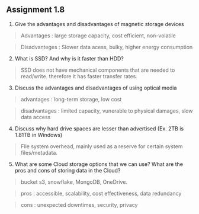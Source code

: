 ## Assignment 1.8

1. Give the advantages and disadvantages of magnetic storage devices

> Advantages : large storage capacity, cost efficient, non-volatile

> Disadvanteges : Slower data acess, bulky, higher energy consumption

2. What is SSD? And why is it faster than HDD?

> SSD does not have mechanical components that are needed to read/write. therefore it has faster transfer rates.

3. Discuss the advantages and disadvantages of using optical media

> advantages : long-term storage, low cost

> disadvantages : limited capacity, vunerable to physical damages, slow data access

4. Discuss why hard drive spaces are lesser than advertised (Ex. 2TB is 1.81TB in Windows)

> File system overhead, mainly used as a reserve for certain system files/metadata. 

5. What are some Cloud storage options that we can use? What are the pros and cons of storing data in the Cloud?

> bucket s3, snowflake, MongoDB, OneDrive. 

> pros : accessible, scalability, cost effectiveness, data redundancy 

> cons : unexpected downtimes, security, privacy
